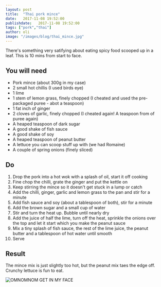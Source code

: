 ```yaml
---
layout: post
title:  "Thai pork mince"
date:   2017-11-08 19:52:00
publishdate:   2017-11-08 19:52:00
tags: ["pork","thai"]
author: oli
image: "/images/blog/thai_mince.jpg"
---
```


There's something very satifying about eating spicy food scooped up in a leaf.  This is 10 mins from start to face.

## You will need

* Pork mince (about 300g in my case)
* 2 small hot chillis (I used birds eye)
* 1 lime
* 1 stem of lemon grass, finely chopped (I cheated and used the pre-packaged puree - abot a teaspoon)
* 1 fat inch of ginger
* 2 cloves of garlic, finely chopped (I cheated again! A teaspoon from of puree again)
* A heaped teaspoon of dark sugar
* A good shake of fish sauce
* A good shake of soy
* A heaped teaspoon of peanut butter
* A lettuce you can scoop stuff up with (we had Romaine)
* A couple of spring onions (finely sliced)

## Do

1. Drop the pork into a hot wok with a splash of oil, start it off cooking
2. Fine chop the chilli, grate the ginger and put the kettle on
3. Keep stirring the mince so it doesn't get stuck in a lump or catch
4. Add the chilli, ginger, garlic and lemon grass to the pan and stir for a minute
5. Add fish sauce and soy (about a tablespoon of both), stir for a minute
6. Add the brown sugar and a small cup of water
7. Stir and turn the heat up.  Bubble until nearly dry
8. Add the juice of half the lime, turn off the heat, sprinkle the onions over the top and let it start which you make the peanut sauce
9. Mix a tiny splash of fish sauce, the rest of the lime juice, the peanut butter and a tablespoon of hot water until smooth
10. Serve

## Result

The mince mix is just slightly too hot, but the peanut mix taes the edge off.  Crunchy lettuce is fun to eat.

![OMNOMNOM GET IN MY FACE](/images/blog/thai_mince.jpg)


